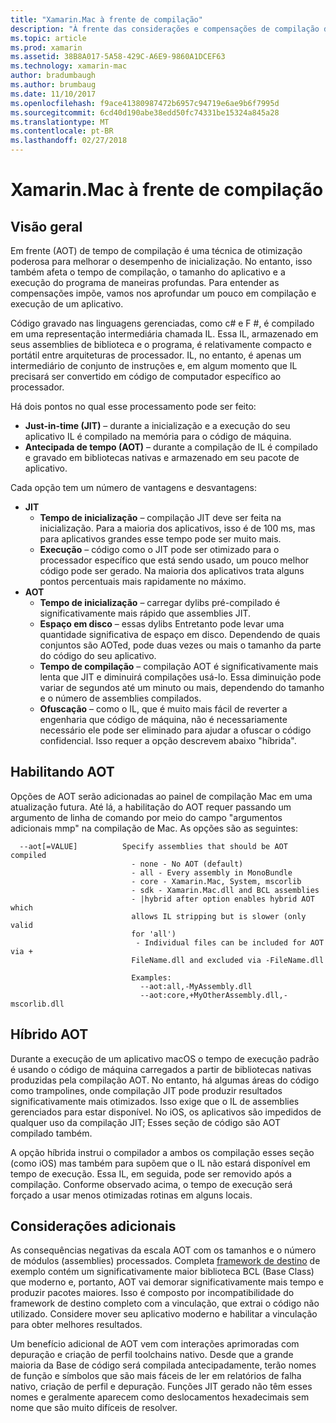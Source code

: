 ```yaml
---
title: "Xamarin.Mac à frente de compilação"
description: "À frente das considerações e compensações de compilação de tempo (AOT)"
ms.topic: article
ms.prod: xamarin
ms.assetid: 38B8A017-5A58-429C-A6E9-9860A1DCEF63
ms.technology: xamarin-mac
author: bradumbaugh
ms.author: brumbaug
ms.date: 11/10/2017
ms.openlocfilehash: f9ace41380987472b6957c94719e6ae9b6f7995d
ms.sourcegitcommit: 6cd40d190abe38edd50fc74331be15324a845a28
ms.translationtype: MT
ms.contentlocale: pt-BR
ms.lasthandoff: 02/27/2018
---
```

# <a name="xamarinmac-ahead-of-time-compilation"></a>Xamarin.Mac à frente de compilação

## <a name="overview"></a>Visão geral

Em frente (AOT) de tempo de compilação é uma técnica de otimização poderosa para melhorar o desempenho de inicialização. No entanto, isso também afeta o tempo de compilação, o tamanho do aplicativo e a execução do programa de maneiras profundas. Para entender as compensações impõe, vamos nos aprofundar um pouco em compilação e execução de um aplicativo.

Código gravado nas linguagens gerenciadas, como c# e F #, é compilado em uma representação intermediária chamada IL. Essa IL, armazenado em seus assemblies de biblioteca e o programa, é relativamente compacto e portátil entre arquiteturas de processador. IL, no entanto, é apenas um intermediário de conjunto de instruções e, em algum momento que IL precisará ser convertido em código de computador específico ao processador.

Há dois pontos no qual esse processamento pode ser feito:

- **Just-in-time (JIT)** – durante a inicialização e a execução do seu aplicativo IL é compilado na memória para o código de máquina.
- **Antecipada de tempo (AOT)** – durante a compilação de IL é compilado e gravado em bibliotecas nativas e armazenado em seu pacote de aplicativo.

Cada opção tem um número de vantagens e desvantagens:

- **JIT**
  - **Tempo de inicialização** – compilação JIT deve ser feita na inicialização. Para a maioria dos aplicativos, isso é de 100 ms, mas para aplicativos grandes esse tempo pode ser muito mais.
  - **Execução** – código como o JIT pode ser otimizado para o processador específico que está sendo usado, um pouco melhor código pode ser gerado. Na maioria dos aplicativos trata alguns pontos percentuais mais rapidamente no máximo.
- **AOT**
  - **Tempo de inicialização** – carregar dylibs pré-compilado é significativamente mais rápido que assemblies JIT.
  - **Espaço em disco** – essas dylibs Entretanto pode levar uma quantidade significativa de espaço em disco. Dependendo de quais conjuntos são AOTed, pode duas vezes ou mais o tamanho da parte do código do seu aplicativo.
  - **Tempo de compilação** – compilação AOT é significativamente mais lenta que JIT e diminuirá compilações usá-lo. Essa diminuição pode variar de segundos até um minuto ou mais, dependendo do tamanho e o número de assemblies compilados.
  - **Ofuscação** – como o IL, que é muito mais fácil de reverter a engenharia que código de máquina, não é necessariamente necessário ele pode ser eliminado para ajudar a ofuscar o código confidencial. Isso requer a opção descrevem abaixo "híbrida".

## <a name="enabling-aot"></a>Habilitando AOT

Opções de AOT serão adicionadas ao painel de compilação Mac em uma atualização futura. Até lá, a habilitação do AOT requer passando um argumento de linha de comando por meio do campo "argumentos adicionais mmp" na compilação de Mac. As opções são as seguintes:


      --aot[=VALUE]          Specify assemblies that should be AOT compiled
                               - none - No AOT (default)
                               - all - Every assembly in MonoBundle
                               - core - Xamarin.Mac, System, mscorlib
                               - sdk - Xamarin.Mac.dll and BCL assemblies
                               - |hybrid after option enables hybrid AOT which
                               allows IL stripping but is slower (only valid
                               for 'all')
                                - Individual files can be included for AOT via +
                               FileName.dll and excluded via -FileName.dll

                               Examples:
                                 --aot:all,-MyAssembly.dll
                                 --aot:core,+MyOtherAssembly.dll,-mscorlib.dll



## <a name="hybrid-aot"></a>Híbrido AOT

Durante a execução de um aplicativo macOS o tempo de execução padrão é usando o código de máquina carregados a partir de bibliotecas nativas produzidas pela compilação AOT. No entanto, há algumas áreas do código como trampolines, onde compilação JIT pode produzir resultados significativamente mais otimizados. Isso exige que o IL de assemblies gerenciados para estar disponível. No iOS, os aplicativos são impedidos de qualquer uso da compilação JIT; Esses seção de código são AOT compilado também.

A opção híbrida instrui o compilador a ambos os compilação esses seção (como iOS) mas também para supõem que o IL não estará disponível em tempo de execução. Essa IL, em seguida, pode ser removido após a compilação. Conforme observado acima, o tempo de execução será forçado a usar menos otimizadas rotinas em alguns locais.

## <a name="further-considerations"></a>Considerações adicionais

As consequências negativas da escala AOT com os tamanhos e o número de módulos (assemblies) processados. Completa [framework de destino](~/mac/platform/target-framework.md) de exemplo contém um significativamente maior biblioteca BCL (Base Class) que moderno e, portanto, AOT vai demorar significativamente mais tempo e produzir pacotes maiores. Isso é composto por incompatibilidade do framework de destino completo com a vinculação, que extrai o código não utilizado. Considere mover seu aplicativo moderno e habilitar a vinculação para obter melhores resultados.

Um benefício adicional de AOT vem com interações aprimoradas com depuração e criação de perfil toolchains nativo. Desde que a grande maioria da Base de código será compilada antecipadamente, terão nomes de função e símbolos que são mais fáceis de ler em relatórios de falha nativo, criação de perfil e depuração. Funções JIT gerado não têm esses nomes e geralmente aparecem como deslocamentos hexadecimais sem nome que são muito difíceis de resolver.
